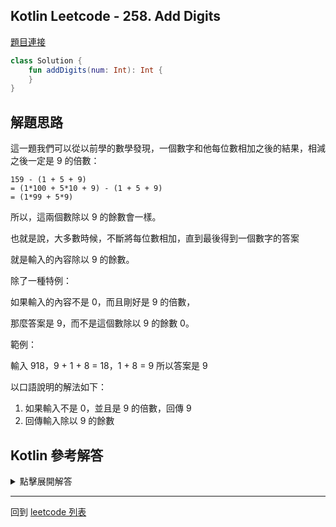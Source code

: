 ## Kotlin Leetcode - 258. Add Digits

[題目連接](https://leetcode.com/problems/add-digits/)

```kotlin
class Solution {
    fun addDigits(num: Int): Int {
    }
}
```

## 解題思路

這一題我們可以從以前學的數學發現，一個數字和他每位數相加之後的結果，相減之後一定是 9 的倍數：

```
159 - (1 + 5 + 9) 
= (1*100 + 5*10 + 9) - (1 + 5 + 9)
= (1*99 + 5*9)

```

所以，這兩個數除以 9 的餘數會一樣。

也就是說，大多數時候，不斷將每位數相加，直到最後得到一個數字的答案

就是輸入的內容除以 9 的餘數。

除了一種特例：

如果輸入的內容不是 0，而且剛好是 9 的倍數，

那麼答案是 9，而不是這個數除以 9 的餘數 0。

範例：

輸入 918，9 + 1 + 8 = 18，1 + 8 = 9
所以答案是 9

以口語說明的解法如下：
1. 如果輸入不是 0，並且是 9 的倍數，回傳 9
2. 回傳輸入除以 9 的餘數

## Kotlin 參考解答

<details>
  <summary markdown='span'>點擊展開解答</summary>

每個位數分開計算的寫法

```kotlin
class Solution {
    fun addDigits(num: Int): Int {
        var number = num
        while (number >= 10) {
            var sum = 0
            while (number > 0) {
                sum += number % 10
                number /= 10 
            }
            number = sum
        }   
        return number
    }
}
```

使用 `if` 的寫法

```kotlin
class Solution {
    fun addDigits(num: Int): Int {
        if (num != 0 && num % 9 == 0) {
            return 9
        }
        return num % 9
    }
}
```

利用 `when` 語法可以更加簡化這段程式

```kotlin
class Solution {
    fun addDigits(num: Int) = when {
        num != 0 && num % 9 == 0 -> 9
        else -> num % 9
    }
}
```


</details>

------

回到 [leetcode 列表](index.md)

